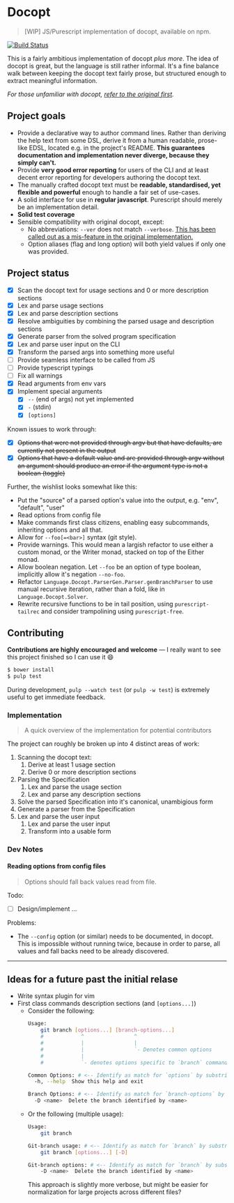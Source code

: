 # Docopt #

> [WIP] JS/Purescript implementation of docopt, available on npm.

[![Build Status](https://travis-ci.org/felixSchl/docopt.svg?branch=development)](https://travis-ci.org/felixSchl/docopt)

This is a fairly ambitious implementation of docopt _plus more_. The idea of
docopt is great, but the language is still rather informal. It's a fine balance
walk between keeping the docopt text fairly prose, but structured enough to
extract meaningful information.

_For those unfamiliar with docopt, [refer to the original first][docopt-orig]._

## Project goals ##

* Provide a declarative way to author command lines. Rather than deriving the
  help text from some DSL, derive it from a human readable, prose-like EDSL,
  located e.g. in the project's README. **This guarantees documentation and
  implementation never diverge, because they simply can't.**
* Provide **very good error reporting** for users of the CLI and at least decent
  error reporting for developers authoring the docopt text.
* The manually crafted docopt text must be **readable, standardised, yet
  flexible and powerful** enough to handle a fair set of use-cases.
* A solid interface for use in **regular javascript**. Purescript should merely
  be an implementation detail.
* **Solid test coverage**
* Sensible compatibility with original docopt, except:
    * No abbreviations: `--ver` does not match `--verbose`. [This has been called
      out as a mis-feature in the original implementation.](https://github.com/docopt/docopt/issues/104)
    * Option aliases (flag and long option) will both yield values if only
      one was provided.

## Project status ##

* [x] Scan the docopt text for usage sections and 0 or more description sections
* [x] Lex and parse usage sections
* [x] Lex and parse description sections
* [x] Resolve ambiguities by combining the parsed usage and description sections
* [x] Generate parser from the solved program specification
* [x] Lex and parse user input on the CLI
* [x] Transform the parsed args into something more useful
* [ ] Provide seamless interface to be called from JS
* [ ] Provide typescript typings
* [ ] Fix all warnings
* [x] Read arguments from env vars
* [x] Implement special arguments
    * [x] `--` (end of args) not yet implemented
    * [x] `-` (stdin)
    * [x] `[options]`

Known issues to work through:

* [x] ~~Options that were not provided through argv but that have defaults, are
      currently not present in the output~~
* [x] ~~Options that have a default value and are provided through argv without an
      argument should produce an error if the argument type is not a boolean
      (toggle)~~

Further, the wishlist looks somewhat like this:

* Put the "source" of a parsed option's value into the output, e.g. "env",
  "default", "user"
* Read options from config file
* Make commands first class citizens, enabling easy subcommands, inheriting
  options and all that.
* Allow for `--foo[=<bar>]` syntax (git style).
* Provide warnings. This would mean a largish refactor to use either a custom
  monad, or the Writer monad, stacked on top of the Either monad.
* Allow boolean negation. Let `--foo` be an option of type boolean, implicitly
  allow it's negation `--no-foo`.
* Refactor `Language.Docopt.ParserGen.Parser.genBranchParser` to use manual
  recursive iteration, rather than a fold, like in `Language.Docopt.Solver`.
* Rewrite recursive functions to be in tail position, using
  `purescript-tailrec` and consider trampolining using `purescript-free`.

## Contributing ##

**Contributions are highly encouraged and welcome** &mdash; I really want to see
this project finished so I can use it :smile:

```sh
$ bower install
$ pulp test
```

During development, `pulp --watch test` (or `pulp -w test`) is extremely useful
to get immediate feedback.

### Implementation ###

> A quick overview of the implementation for potential contributors

The project can roughly be broken up into 4 distinct areas of work:

1. Scanning the docopt text:
    1. Derive at least 1 usage section
    1. Derive 0 or more description sections
1. Parsing the Specification
    1. Lex and parse the usage section
    1. Lex and parse any description sections
1. Solve the parsed Specification into it's canonical, unambigious form
1. Generate a parser from the Specification
1. Lex and parse the user input
    1. Lex and parse the user input
    1. Transform into a usable form

### Dev Notes ###

#### Reading options from config files ####

> Options should fall back values read from file.

Todo:

* [ ] Design/implement ...

Problems:

* The `--config` option (or similar) needs to be documented, in docopt. This
  is impossible without running twice, because in order to parse, all values
  and fall backs need to be already discovered.

---


## Ideas for a future past the initial relase ##

* Write syntax plugin for vim
* First class commands description sections (and `[options...]`)
    * Consider the following:
        ```sh
        Usage:
            git branch [options...] [branch-options...]
            #            ^                ^
            #            |                |
            #            |                `- Denotes common options
            #            |
            #            `- denotes options specific to `branch` command

        Common Options: # <-- Identify as match for `options` by substring
          -h, --help  Show this help and exit

        Branch Options: # <-- Identify as match for `branch-options` by substring
          -D <name>  Delete the branch identified by <name>
        ```
    * Or the following (multiple usage):
        ```sh
        Usage:
            git branch

        Git-branch usage: # <-- Identify as match for `branch` by substring
            git branch [options...] [-D]

        Git-branch options: # <-- Identify as match for `branch` by substring
            -D <name>  Delete the branch identified by <name>
        ```
        This approach is slightly more verbose, but might be easier for
        normalization for large projects across different files?


[docopt-orig]: http://docopt.org
